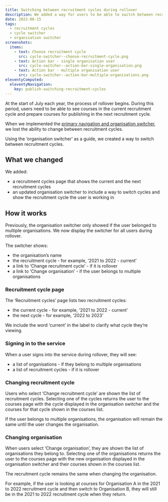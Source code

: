 ```yaml
---
title: Switching between recruitment cycles during rollover
description: We added a way for users to be able to switch between recruitment cycles during rollover
date: 2022-06-15
tags:
  - recruitment cycles
  - cycle switcher
  - organisation switcher
screenshots:
  items:
    - text: Choose recruitment cycle
      src: cycle-switcher--choose-recruitment-cycle.png
    - text: Action bar - single organisation user
      src: cycle-switcher--action-bar-single-organisation.png
    - text: Action bar - multiple organisation user
      src: cycle-switcher--action-bar-multiple-organisations.png
eleventyComputed:
  eleventyNavigation:
    key: publish-switching-recruitment-cycles
---
```


At the start of July each year, the process of rollover begins. During this period, users need to be able to see courses in the current recruitment cycle and prepare courses for publishing in the next recruitment cycle.

When we implemented the [primary navigation and organisation switcher](/publish-teacher-training-courses/adding-primary-navigation-to-the-service/), we lost the ability to change between recruitment cycles.

Using the ‘organisation switcher’ as a guide, we created a way to switch between recruitment cycles.

## What we changed

We added:

- a recruitment cycles page that shows the current and the next recruitment cycles
- an updated organisation switcher to include a way to switch cycles and show the recruitment cycle the user is working in

## How it works

Previously, the organisation switcher only showed if the user belonged to multiple organisations. We now display the switcher for all users during rollover.

The switcher shows:

- the organisation’s name
- the recruitment cycle - for example, ‘2021 to 2022 - current’
- a link to ‘Change recruitment cycle’ - if it is rollover
- a link to ‘Change organisation’ - if the user belongs to multiple organisations

### Recruitment cycle page

The ‘Recruitment cycles’ page lists two recruitment cycles:

- the current cycle - for example, ‘2021 to 2022 - current’
- the next cycle - for example, ‘2022 to 2023’

We include the word ‘current’ in the label to clarify what cycle they’re viewing.

### Signing in to the service

When a user signs into the service during rollover, they will see:

- a list of organisations - if they belong to multiple organisations
- a list of recruitment cycles - if it is rollover

### Changing recruitment cycle

Users who select ‘Change recruitment cycle’ are shown the list of recruitment cycles. Selecting one of the cycles returns the user to the courses page with the cycle displayed in the organisation switcher and the courses for that cycle shown in the courses list.

If the user belongs to multiple organisations, the organisation will remain the same until the user changes the organisation.

### Changing organisation

When users select ‘Change organisation’, they are shown the list of organisations they belong to. Selecting one of the organisations returns the user to the courses page with the new organisation displayed in the organisation switcher and their courses shown in the courses list.

The recruitment cycle remains the same when changing the organisation.

For example, if the user is looking at courses for Organisation A in the 2021 to 2022 recruitment cycle and then switch to Organisation B, they will still be in the 2021 to 2022 recruitment cycle when they return.
